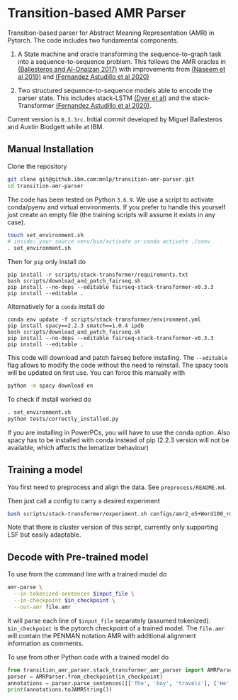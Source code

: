 Transition-based AMR Parser
============================

Transition-based parser for Abstract Meaning Representation (AMR) in Pytorch. The code includes two fundamental components.

1. A State machine and oracle transforming the sequence-to-graph task into a sequence-to-sequence problem. This follows the AMR oracles in [(Ballesteros and Al-Onaizan 2017)](https://arxiv.org/abs/1707.07755v1) with improvements from [(Naseem et al 2019)](https://arxiv.org/abs/1905.13370) and [(Fernandez Astudillo et al 2020)](https://openreview.net/pdf?id=b36spsuUAde)

2. Two structured sequence-to-sequence models able to encode the parser state. This includes stack-LSTM [(Dyer et al)](https://arxiv.org/pdf/1505.08075.pdf) and the stack-Transformer [(Fernandez Astudillo et al 2020)](https://openreview.net/pdf?id=b36spsuUAde). 

Current version is `0.3.3rc`. Initial commit developed by Miguel Ballesteros and Austin Blodgett while at IBM.

## Manual Installation

Clone the repository

```bash
git clone git@github.ibm.com:mnlp/transition-amr-parser.git
cd transition-amr-parser
```

The code has been tested on Python `3.6.9`. We use a script to activate
conda/pyenv and virtual environments. If you prefer to handle this yourself
just create an empty file (the training scripts will assume it exists in any
case).

```bash
touch set_environment.sh
# inside: your source venv/bin/activate or conda activate ./cenv
. set_environment.sh
```

Then for `pip` only install do

```
pip install -r scripts/stack-transformer/requirements.txt
bash scripts/download_and_patch_fairseq.sh
pip install --no-deps --editable fairseq-stack-transformer-v0.3.3
pip install --editable .
```

Alternatively for a `conda` install do

```
conda env update -f scripts/stack-transformer/environment.yml
pip install spacy==2.2.3 smatch==1.0.4 ipdb
bash scripts/download_and_patch_fairseq.sh
pip install --no-deps --editable fairseq-stack-transformer-v0.3.3
pip install --editable .
```

This code will download and patch fairseq before installing. The `--editable`
flag allows to modify the code without the need to reinstall. The spacy tools
will be updated on first use. You can force this manually with 

```bash
python -m spacy download en
```

To check if install worked do

```bash
. set_environment.sh
python tests/correctly_installed.py
```

If you are installing in PowerPCs, you will have to use the conda option. Also
spacy has to be installed with conda instead of pip (2.2.3 version will not be
available, which affects the lematizer behaviour)

## Training a model

You first need to preprocess and align the data. See `preprocess/README.md`. 

Then just call a config to carry a desired experiment

```bash
bash scripts/stack-transformer/experiment.sh configs/amr2_o5+Word100_roberta.large.top24_stnp6x6.sh
```

Note that there is cluster version of this script, currently only supporting
LSF but easily adaptable.

## Decode with Pre-trained model

To use from the command line with a trained model do

```bash
amr-parse \
  --in-tokenized-sentences $input_file \
  --in-checkpoint $in_checkpoint \
  --out-amr file.amr
```

It will parse each line of `$input_file` separately (assumed tokenized).
`$in_checkpoint` is the pytorch checkpoint of a trained model. The `file.amr`
will contain the PENMAN notation AMR with additional alignment information as
comments.

To use from other Python code with a trained model do

```python
from transition_amr_parser.stack_transformer_amr_parser import AMRParser
parser = AMRParser.from_checkpoint(in_checkpoint) 
annotations = parser.parse_sentences([['The', 'boy', 'travels'], ['He', 'visits', 'places']])
print(annotations.toJAMRString())
```
